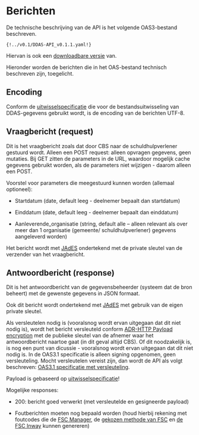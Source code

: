 # Berichten

De technische beschrijving van de API is het volgende OAS3-bestand beschreven.
```
{!../v0.1/DDAS-API_v0.1.1.yaml!}
```
Hiervan is ook een [downloadbare versie](https://github.com/Govert-Claus/DDAS-API/blob/main/v0.1/DDAS-API_v0.1.1.yaml) van.

Hieronder worden de berichten die in het OAS-bestand technisch beschreven zijn, toegelicht.


## Encoding

Conform de [uitwisselspecificatie](https://vng-realisatie.github.io/ddas/v1.0/uitwisselspecificatie/) die voor de bestandsuitwisseling van DDAS-gegevens gebruikt wordt, is de encoding van de berichten UTF-8.


## Vraagbericht (request)

Dit is het vraagbericht zoals dat door CBS naar de schuldhulpverlener gestuurd wordt. Alleen een POST request: alleen opvragen gegevens, geen mutaties. Bij GET zitten de parameters in de URL, waardoor mogelijk cache gegevens gebruikt worden, als de parameters niet wijzigen - daarom alleen een POST.

Voorstel voor parameters die meegestuurd kunnen worden (allemaal optioneel):

- Startdatum (date, default leeg - deelnemer bepaalt dan startdatum)

- Einddatum (date, default leeg - deelnemer bepaalt dan einddatum)

- Aanleverende_organisatie (string, default alle – alleen relevant als over meer dan 1 organisatie (gemeente/ schuldhulpverlener) gegevens aangeleverd worden)

Het bericht wordt met [JAdES](https://geonovum.github.io/KP-APIs/API-strategie-modules/signing-jades/) ondertekend met de private sleutel van de verzender van het vraagbericht.


## Antwoordbericht (response)

Dit is het antwoordbericht van de gegevensbeheerder (systeem dat de bron beheert) met de gewenste gegevens in JSON formaat.

Ook dit bericht wordt ondertekend met [JAdES](https://geonovum.github.io/KP-APIs/API-strategie-modules/signing-jades/) met gebruik van de eigen private sleutel.

Als versleutelen nodig is (vooralsnog wordt ervan uitgegaan dat dit niet nodig is), wordt het bericht versleuteld conform [ADR-HTTP Payload encryption](https://geonovum.github.io/KP-APIs/API-strategie-modules/encryption/) met de publieke sleutel van de afnemer waar het antwoordbericht naartoe gaat (in dit geval altijd CBS). Of dit noodzakelijk is, is nog een punt van dicussie - vooralsnog wordt ervan uitgegaan dat dit niet nodig is.
In de OAS3.1 specificatie is alleen signing opgenomen, geen versleuteling. Mocht versleutelen vereist zijn, dan wordt de API als volgt beschreven: [OAS3.1 specificatie met versleuteling](https://github.com/Govert-Claus/DDAS-API/blob/main/v0.1/DDAS-API_v0.1.2.yaml).

Payload is gebaseerd op [uitwisselspecificatie](https://vng-realisatie.github.io/ddas/v1.0/uitwisselspecificatie/)!

Mogelijke responses:

- 200: bericht goed verwerkt (met versleutelde en gesigneerde payload)

- Foutberichten moeten nog bepaald worden (houd hierbij rekening met foutcodes die de [FSC Manager](https://gitdocumentatie.logius.nl/publicatie/fsc/core/1.0.0/#codes), de [gekozen methode van FSC](https://gitdocumentatie.logius.nl/publicatie/fsc/core/1.0.0/#codes-0) en [de FSC Inway](https://gitdocumentatie.logius.nl/publicatie/fsc/core/1.0.0/#codes-1) kunnen genereren)
